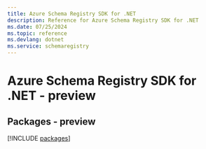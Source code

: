 ```yaml
---
title: Azure Schema Registry SDK for .NET
description: Reference for Azure Schema Registry SDK for .NET
ms.date: 07/25/2024
ms.topic: reference
ms.devlang: dotnet
ms.service: schemaregistry
---
```

# Azure Schema Registry SDK for .NET - preview
## Packages - preview
[!INCLUDE [packages](schema-registry-index.md)]